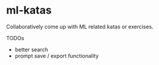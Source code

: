 # ml-katas

Collaboratively come up with ML related katas or exercises. 

TODOs
- better search
- prompt save / export functionality